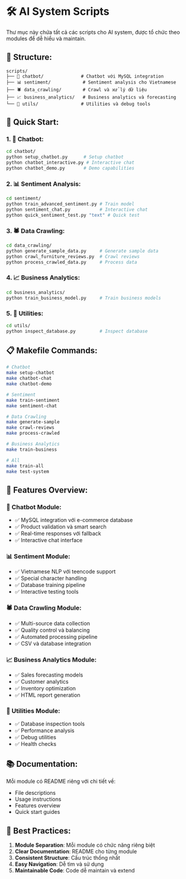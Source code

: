 # 🛠️ AI System Scripts

Thư mục này chứa tất cả các scripts cho AI system, được tổ chức theo modules để dễ hiểu và maintain.

## 📁 Structure:

```
scripts/
├── 🤖 chatbot/              # Chatbot với MySQL integration
├── 📊 sentiment/            # Sentiment analysis cho Vietnamese
├── 🕷️ data_crawling/        # Crawl và xử lý dữ liệu
├── 📈 business_analytics/   # Business analytics và forecasting
└── 🔧 utils/                # Utilities và debug tools
```

## 🚀 Quick Start:

### **1. 🤖 Chatbot:**
```bash
cd chatbot/
python setup_chatbot.py      # Setup chatbot
python chatbot_interactive.py # Interactive chat
python chatbot_demo.py       # Demo capabilities
```

### **2. 📊 Sentiment Analysis:**
```bash
cd sentiment/
python train_advanced_sentiment.py # Train model
python sentiment_chat.py           # Interactive chat
python quick_sentiment_test.py "text" # Quick test
```

### **3. 🕷️ Data Crawling:**
```bash
cd data_crawling/
python generate_sample_data.py     # Generate sample data
python crawl_furniture_reviews.py  # Crawl reviews
python process_crawled_data.py     # Process data
```

### **4. 📈 Business Analytics:**
```bash
cd business_analytics/
python train_business_model.py     # Train business models
```

### **5. 🔧 Utilities:**
```bash
cd utils/
python inspect_database.py         # Inspect database
```

## 📋 Makefile Commands:

```bash
# Chatbot
make setup-chatbot
make chatbot-chat
make chatbot-demo

# Sentiment
make train-sentiment
make sentiment-chat

# Data Crawling
make generate-sample
make crawl-reviews
make process-crawled

# Business Analytics
make train-business

# All
make train-all
make test-system
```

## 🔧 Features Overview:

### **🤖 Chatbot Module:**
- ✅ MySQL integration với e-commerce database
- ✅ Product validation và smart search
- ✅ Real-time responses với fallback
- ✅ Interactive chat interface

### **📊 Sentiment Module:**
- ✅ Vietnamese NLP với teencode support
- ✅ Special character handling
- ✅ Database training pipeline
- ✅ Interactive testing tools

### **🕷️ Data Crawling Module:**
- ✅ Multi-source data collection
- ✅ Quality control và balancing
- ✅ Automated processing pipeline
- ✅ CSV và database integration

### **📈 Business Analytics Module:**
- ✅ Sales forecasting models
- ✅ Customer analytics
- ✅ Inventory optimization
- ✅ HTML report generation

### **🔧 Utilities Module:**
- ✅ Database inspection tools
- ✅ Performance analysis
- ✅ Debug utilities
- ✅ Health checks

## 📚 Documentation:

Mỗi module có README riêng với chi tiết về:
- File descriptions
- Usage instructions
- Features overview
- Quick start guides

## 🎯 Best Practices:

1. **Module Separation**: Mỗi module có chức năng riêng biệt
2. **Clear Documentation**: README cho từng module
3. **Consistent Structure**: Cấu trúc thống nhất
4. **Easy Navigation**: Dễ tìm và sử dụng
5. **Maintainable Code**: Code dễ maintain và extend
